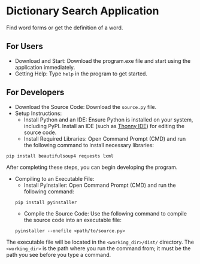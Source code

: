 # Dictionary Search Application
Find word forms or get the definition of a word.
## For Users
- Download and Start: Download the program.exe file and start using the application immediately.
- Getting Help: Type `help` in the program to get started.
## For Developers
- Download the Source Code: Download the `source.py` file.
- Setup Instructions:
  + Install Python and an IDE: Ensure Python is installed on your system, including PyPI. Install an IDE (such as [Thonny IDE](https://thonny.org/)) for editing the source code.
  + Install Required Libraries: Open Command Prompt (CMD) and run the following command to install necessary libraries:
```
pip install beautifulsoup4 requests lxml
```
After completing these steps, you can begin developing the program.
- Compiling to an Executable File:
  + Install PyInstaller: Open Command Prompt (CMD) and run the following command:
  ```
  pip install pyinstaller
  ```
  + Compile the Source Code: Use the following command to compile the source code into an executable file:
  ```
  pyinstaller --onefile <path/to/source.py>
  ```
The executable file will be located in the `<working_dir>/dist/` directory. The `<working_dir>` is the path where you run the command from; it must be the path you see before you type a command.
